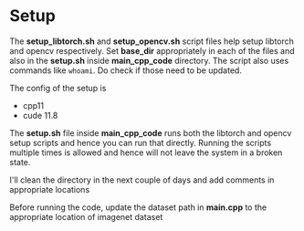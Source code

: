 # Setup

<!-- Directory Structure -->

The **setup_libtorch.sh** and **setup_opencv.sh** script files help setup libtorch and opencv respectively. Set **base_dir** appropriately in each of the files and also in the **setup.sh** inside **main_cpp_code**  directory. The script also uses commands like `whoami`. Do check if those need to be updated.

The config of the setup is
- cpp11
- cude 11.8

The **setup.sh** file inside **main_cpp_code** runs both the libtorch and opencv setup scripts and hence you can run that directly. Running the scripts multiple times is allowed and hence will not leave the system in a broken state.

I'll clean the directory in the next couple of days and add comments in appropriate locations

Before running the code, update the dataset path in **main.cpp** to the appropriate location of imagenet dataset